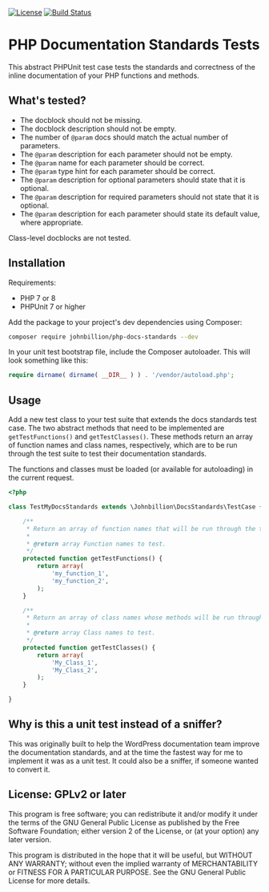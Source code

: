 [![License](https://img.shields.io/badge/license-GPL_v2%2B-blue.svg?style=flat-square)](http://opensource.org/licenses/GPL-2.0)
[![Build Status](https://img.shields.io/travis/johnbillion/php-docs-standards/master.svg?style=flat-square)](https://travis-ci.org/johnbillion/php-docs-standards)

# PHP Documentation Standards Tests

This abstract PHPUnit test case tests the standards and correctness of the inline documentation of your PHP functions and methods.

## What's tested?

 * The docblock should not be missing.
 * The docblock description should not be empty.
 * The number of `@param` docs should match the actual number of parameters.
 * The `@param` description for each parameter should not be empty.
 * The `@param` name for each parameter should be correct.
 * The `@param` type hint for each parameter should be correct.
 * The `@param` description for optional parameters should state that it is optional.
 * The `@param` description for required parameters should not state that it is optional.
 * The `@param` description for each parameter should state its default value, where appropriate.

Class-level docblocks are not tested.

## Installation

Requirements:

 * PHP 7 or 8
 * PHPUnit 7 or higher

Add the package to your project's dev dependencies using Composer:

```bash
composer require johnbillion/php-docs-standards --dev
```

In your unit test bootstrap file, include the Composer autoloader. This will look something like this:

```php
require dirname( dirname( __DIR__ ) ) . '/vendor/autoload.php';
```

## Usage

Add a new test class to your test suite that extends the docs standards test case. The two abstract methods that need to
be implemented are `getTestFunctions()` and `getTestClasses()`. These methods return an array of function names and
class names, respectively, which are to be run through the test suite to test their documentation standards.

The functions and classes must be loaded (or available for autoloading) in the current request.

```php
<?php

class TestMyDocsStandards extends \Johnbillion\DocsStandards\TestCase {

	/**
	 * Return an array of function names that will be run through the test suite.
	 *
	 * @return array Function names to test.
	 */
	protected function getTestFunctions() {
		return array(
			'my_function_1',
			'my_function_2',
		);
	}

	/**
	 * Return an array of class names whose methods will be run through the test suite.
	 *
	 * @return array Class names to test.
	 */
	protected function getTestClasses() {
		return array(
			'My_Class_1',
			'My_Class_2',
		);
	}

}
```

## Why is this a unit test instead of a sniffer?

This was originally built to help the WordPress documentation team improve the documentation standards, and at the time
the fastest way for me to implement it was as a unit test. It could also be a sniffer, if someone wanted to convert it.

## License: GPLv2 or later ##

This program is free software; you can redistribute it and/or modify
it under the terms of the GNU General Public License as published by
the Free Software Foundation; either version 2 of the License, or
(at your option) any later version.

This program is distributed in the hope that it will be useful,
but WITHOUT ANY WARRANTY; without even the implied warranty of
MERCHANTABILITY or FITNESS FOR A PARTICULAR PURPOSE.  See the
GNU General Public License for more details.
